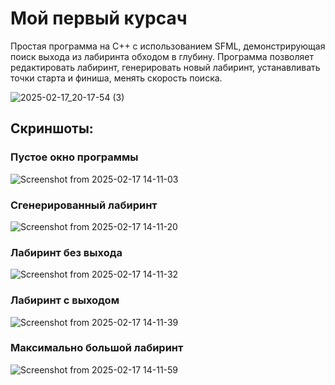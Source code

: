 # Мой первый курсач
Простая программа на C++ с использованием SFML, демонстрирующая поиск выхода из лабиринта обходом в глубину.
Программа позволяет редактировать лабиринт, генерировать новый лабиринт, устанавливать точки старта и финиша, менять скорость поиска.

![2025-02-17_20-17-54 (3)](https://github.com/user-attachments/assets/fd1ca0dc-5064-40f5-b784-24f0d90890d9)

## Скриншоты:
### Пустое окно программы
![Screenshot from 2025-02-17 14-11-03](https://github.com/user-attachments/assets/6fd72680-2c03-4e97-aed7-f2445829e8b6)
### Сгенерированный лабиринт
![Screenshot from 2025-02-17 14-11-20](https://github.com/user-attachments/assets/3192cd7b-999b-45c1-849a-72f8227e6aab)
### Лабиринт без выхода
![Screenshot from 2025-02-17 14-11-32](https://github.com/user-attachments/assets/11583201-54df-47b6-a775-97729843e7e2)
### Лабиринт с выходом
![Screenshot from 2025-02-17 14-11-39](https://github.com/user-attachments/assets/cee26e86-90ce-4b70-a8e8-0079f1d3bde0)
### Максимально большой лабиринт
![Screenshot from 2025-02-17 14-11-59](https://github.com/user-attachments/assets/d2d28a6c-4f4e-48ff-8d73-f3663d8e4735)

